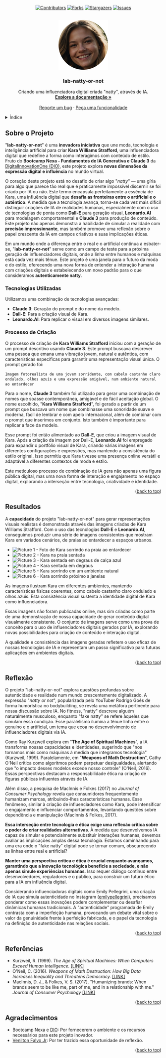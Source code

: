 <a name="readme-top"></a>

<div align="center">
  
  [![Contributors][contributors-shield]][contributors-url]
  [![Forks][forks-shield]][forks-url]
  [![Stargazers][stars-shield]][stars-url]
  [![Issues][issues-shield]][issues-url]

</div>
<br />
<div align="center">
  <a href="https://github.com/voaneves/lab-natty-or-not">
    <img src="assets/img/profile.png" alt="Logo" width="160" height="160">
  </a>
  <h3 align="center">lab-natty-or-not</h3>
  <p align="center">
    Criando uma influenciadora digital criada "natty", através de IA.
    <br />
    <a href="https://github.com/voaneves/lab-natty-or-not"><strong>Explore a documentação »</strong></a>
    <br />
    <br />
    <a href="https://github.com/voaneves/lab-natty-or-not/issues">Reporte um bug</a>
    ·
    <a href="https://github.com/voaneves/lab-natty-or-not/issues">Peça uma funcionalidade</a>
  </p>
</div>

<details>
  <summary>Índice</summary>
  <ol>
    <li>
      <a href="#sobre-o-projeto">Sobre o Projeto</a>
      <ul>
        <li><a href="#tecnologias-utilizadas">Tecnologias Utilizadas</a></li>
        <li><a href="#processo-de-criação">Processo de Criação</a></li>
      </ul>
    </li>
    <li><a href="#resultados">Resultados</a></li>
    <li><a href="#reflexão">Reflexão</a></li>
    <li><a href="#contribuindo">Contribuindo</a></li>
    <li><a href="#agradecimentos">Agradecimentos</a></li>
  </ol>
</details>

## Sobre o Projeto

"**lab-natty-or-not**" é uma **inovadora iniciativa** que une moda, tecnologia e inteligência artificial para criar **Kara Williams Strafford**, uma influenciadora digital que redefine a forma como interagimos com conteúdo de estilo. Fruto do **Bootcamp Nexa - Fundamentos de IA Generativa e Claude 3** da [DigitalInnovationOne (DIO)](https://www.linkedin.com/school/dio-makethechange/), este projeto explora **novas dimensões da expressão digital e influência** no mundo virtual.

O coração deste projeto está no desafio de criar algo "*natty*" — uma gíria para algo que parece tão real que é praticamente impossível discernir se foi criado por IA ou não. Este termo encapsula perfeitamente a essência de Kara, uma influência digital que **desafia as fronteiras entre o artificial e o autêntico**. À medida que a tecnologia avança, torna-se cada vez mais difícil distinguir criações de IA de realidades humanas, especialmente com o uso de tecnologias de ponta como **Dall-E** para geração visual, **Leonardo.AI** para modelagem comportamental e **Claude 3** para produção de conteúdo. Este projeto não apenas demonstra a habilidade de simular a realidade com **precisão impressionante**, mas também promove uma reflexão sobre o papel crescente da IA em campos criativos e suas implicações éticas.

Em um mundo onde a diferença entre o real e o artificial continua a esbater-se, "**lab-natty-or-not**" serve como um campo de teste para a próxima geração de influenciadores digitais, onde a linha entre humanos e máquinas está cada vez mais tênue. Este projeto é uma janela para o futuro da moda e do estilo, oferecendo uma nova forma de entender a interação humana com criações digitais e estabelecendo um novo padrão para o que consideramos **autenticamente natty**.

### Tecnologias Utilizadas

Utilizamos uma combinação de tecnologias avançadas:

- **Claude 3**: Geração do prompt e do nome da modelo.
- **Dall-E**: Para a criação visual de Kara.
- **Leonardo.AI**: Para replicar o visual em diversos imagens similares.

### Processo de Criação

O processo de criação de **Kara Williams Strafford** iniciou com a geração de um prompt descritivo usando **Claude 3**. Este prompt buscava descrever uma pessoa que emana uma vibração jovem, natural e autêntica, com características específicas para garantir uma representação visual única. O prompt gerado foi:

```
Imagem fotorealista de uma jovem sorridente, com cabelo castanho claro ondulado, olhos azuis e uma expressão amigável, num ambiente natural ao entardecer
```

Para o nome, **Claude 3** também foi utilizado para gerar uma combinação de nomes que soasse contemporânea, amigável e de fácil aceitação global. O nome escolhido, "**Kara Williams Strafford**", foi gerado a partir de um prompt que buscava um nome que combinasse uma sonoridade suave e moderna, fácil de lembrar e com apelo internacional, além de combinar com o prompt que inserimos em conjunto. Isto também é importante para replicar a face da modelo.

Esse prompt foi então alimentado ao **Dall-E**, que criou a imagem visual de Kara. Após a criação da imagem por Dall-E, **Leonardo.AI** foi empregado para expandir o portfólio visual de Kara, criando várias imagens em diferentes configurações e expressões, mas mantendo a consistência do estilo original. Isso permitiu que Kara tivesse uma presença online versátil e adaptável a diferentes contextos de moda e estilo.

Este meticuloso processo de combinação de IA gera não apenas uma figura pública digital, mas uma nova forma de interação e engajamento no espaço digital, explorando a interseção entre tecnologia, criatividade e identidade.

<p align="right">(<a href="#readme-top">back to top</a>)</p>

## Resultados

A **capacidade** do projeto "lab-natty-or-not" para gerar representações visuais realistas é demonstrada através das imagens criadas de Kara Williams Strafford. Com o uso das tecnologias **Dall-E** e **Leonardo.AI**, conseguimos produzir uma série de imagens consistentes que mostram Kara em variados cenários, de praias ao entardecer a espaços urbanos.

- ![Picture 1 - Foto de Kara sorrindo na praia ao entardecer](pic-1.jpg)
- ![Picture 2 - Kara na praia sentada](pic-2.jpg)
- ![Picture 3 - Kara sentada em degraus de calça azul](pic-3.jpg)
- ![Picture 4 - Kara sentada em degraus](pic-4.jpg)
- ![Picture 5 - Kara sorrindo em um ambiente natural](pic-5.jpg)
- ![Picture 6 - Kara sorrindo próximo a janelas](pic-6.jpg)

As imagens ilustram Kara em diferentes ambientes, mantendo características físicas coerentes, como cabelo castanho claro ondulado e olhos azuis. Esta consistência visual sustenta a identidade digital de Kara como influenciadora.

Essas imagens não foram publicadas online, mas sim criadas como parte de uma demonstração de nossa capacidade de gerar conteúdo digital visualmente consistente. O conjunto de imagens serve como uma prova de conceito para o uso de influenciadores digitais gerados por IA, explorando novas possibilidades para criação de conteúdo e interação digital.

A qualidade e consistência das imagens geradas refletem o uso eficaz de nossas tecnologias de IA e representam um passo significativo para futuras aplicações em ambientes digitais.

<p align="right">(<a href="#readme-top">back to top</a>)</p>

## Reflexão

O projeto "lab-natty-or-not" explora questões profundas sobre autenticidade e realidade num mundo crescentemente digitalizado. A expressão "*natty or not*", popularizada pelo YouTuber Rodrigo Goés de forma humorística no bodybuilding, se revela uma metáfora pertinente para nossa discussão sobre IA. No fitness, "natty" descreve alguém naturalmente musculoso, enquanto "fake natty" se refere àqueles que simulam essa condição. Esse paralelismo ilumina a tênue linha entre o genuíno e o artificial, um tema que ecoa no desenvolvimento de influenciadores digitais via IA.

Como Ray Kurzweil explora em "**The Age of Spiritual Machines**", a IA transforma nossas capacidades e identidades, sugerindo que "nos tornamos mais como máquinas à medida que integramos tecnologia" (Kurzweil, 1999). Paralelamente, em "**Weapons of Math Destruction**", Cathy O'Neil critica como algoritmos podem perpetuar desigualdades, alertando que "o impacto desses modelos excede nosso controle" (O'Neil, 2016). Essas perspectivas destacam a responsabilidade ética na criação de figuras públicas influentes através de IA.

Além disso, a pesquisa de MacInnis e Folkes (2017) no *Journal of Consumer Psychology* revela que consumidores frequentemente humanizam marcas, atribuindo-lhes características humanas. Esse fenômeno, similar à criação de influenciadores como Kara, pode intensificar o engajamento e influenciar comportamentos, levantando questões sobre dependência e manipulação (MacInnis & Folkes, 2017).

**Essa interseção entre tecnologia e ética exige uma reflexão crítica sobre o poder de criar realidades alternativas**. À medida que desenvolvemos IA capaz de simular e potencialmente substituir interações humanas, devemos avaliar as implicações amplas dessa tecnologia. Estamos caminhando para uma era onde o "fake natty" digital pode se tornar comum, obscurecendo as linhas entre real e artificial?

**Manter uma perspectiva crítica e ética é crucial enquanto avançamos, garantindo que a inovação tecnológica beneficie a sociedade, e não apenas simule experiências humanas**. Isso requer diálogo contínuo entre desenvolvedores, reguladores e o público, para construir um futuro ético para a IA em influência digital.

Considerando influenciadoras digitais como Emily Pellegrini, uma criação de IA que simula autenticidade no Instagram ([emilypellegrini](https://www.instagram.com/emilypellegrini/)), precisamos ponderar como essas inovações podem complementar ou desafiar dinâmicas humanas tradicionais. A "autenticidade" programada de Emily contrasta com a imperfeição humana, provocando um debate vital sobre o valor da genuinidade frente à perfeição fabricada, e o papel da tecnologia na definição de autenticidade nas relações sociais.

<p align="right">(<a href="#readme-top">back to top</a>)</p>

## Referências

- Kurzweil, R. (1999). *The Age of Spiritual Machines: When Computers Exceed Human Intelligence.* [[LINK]](https://www.amazon.com.br/Age-Spiritual-Machines-Ray-Kurzweil/dp/0140282025)
- O'Neil, C. (2016). *Weapons of Math Destruction: How Big Data Increases Inequality and Threatens Democracy.* [[LINK]](https://www.amazon.com/Weapons-Math-Destruction-Increases-Inequality/dp/0553418815)
- MacInnis, D. J., & Folkes, V. S. (2017). "Humanizing brands: When brands seem to be like me, part of me, and in a relationship with me." *Journal of Consumer Psychology* [[LINK]](https://www.sciencedirect.com/science/article/abs/pii/S1057740816301061)

<p align="right">(<a href="#readme-top">back to top</a>)</p>

## Agradecimentos

- Bootcamp Nexa e [DIO](https://www.linkedin.com/school/dio-makethechange/): Por fornecerem o ambiente e os recursos necessários para este projeto inovador.
- [Venilton Falvo Jr](https://github.com/falvojr): Por ter trazido essa oportunidade de reflexão.

<p align="right">(<a href="#readme-top">back to top</a>)</p>

[contributors-shield]: https://img.shields.io/github/contributors/voaneves/lab-natty-or-not.svg?style=for-the-badge
[contributors-url]: https://github.com/voaneves/lab-natty-or-not/graphs/contributors
[forks-shield]: https://img.shields.io/github/forks/voaneves/lab-natty-or-not.svg?style=for-the-badge
[forks-url]: https://github.com/voaneves/lab-natty-or-not/network/members
[stars-shield]: https://img.shields.io/github/stars/voaneves/lab-natty-or-not.svg?style=for-the-badge
[stars-url]: https://github.com/voaneves.com/lab-natty-or-not/stargazers
[issues-shield]: https://img.shields.io/github/issues/voaneves/lab-natty-or-not.svg?style=for-the-badge
[issues-url]: https://github.com/voaneves/lab-natty-or-not/issues
[license-shield]: https://img.shields.io/github/license/voaneves/lab-natty-or-not.svg?style=for-the-badge
